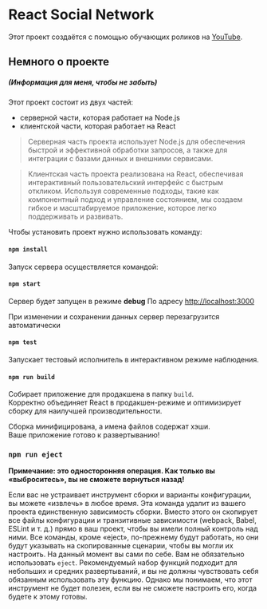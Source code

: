 # React Social Network

Этот проект создаётся с помощью обучающих роликов на [YouTube](https://www.youtube.com/playlist?list=PLcvhF2Wqh7DNVy1OCUpG3i5lyxyBWhGZ8).

## Немного о проекте
##### (Информация для меня, чтобы не забыть)

Этот проект состоит из двух частей:
 - серверной части, которая работает на Node.js
 - клиентской части, которая работает на React

 > Серверная часть проекта использует Node.js для обеспечения быстрой и эффективной обработки запросов, а также для интеграции с базами данных и внешними сервисами.

> Клиентская часть проекта реализована на React, обеспечивая интерактивный пользовательский интерфейс с быстрым откликом. Используя современные подходы, такие как компонентный подход и управление состоянием, мы создаем гибкое и масштабируемое приложение, которое легко поддерживать и развивать.

Чтобы установить проект нужно использовать команду:
#### `npm install`

Запуск сервера осуществляется командой:
#### `npm start`

Сервер будет запущен в режиме **debug**
По адресу [http://localhost:3000](http://localhost:3000) 

При изменении и сохранении данных сервер перезагрузится автоматически

#### `npm test`

Запускает тестовый исполнитель в интерактивном режиме наблюдения.

#### `npm run build`

Собирает приложение для продакшена в папку `build`.\
Корректно объединяет React в продакшен-режиме и оптимизирует сборку для наилучшей производительности.

Сборка минифицирована, а имена файлов содержат хэши.\
Ваше приложение готово к развертыванию!

### `npm run eject`

**Примечание: это односторонняя операция. Как только вы «выброситесь», вы не сможете вернуться назад!**

Если вас не устраивает инструмент сборки и варианты конфигурации, вы можете «извлечь» в любое время. Эта команда удалит из вашего проекта единственную зависимость сборки.
Вместо этого он скопирует все файлы конфигурации и транзитивные зависимости (webpack, Babel, ESLint и т. д.) прямо в ваш проект, чтобы вы имели полный контроль над ними. Все команды, кроме «eject», по-прежнему будут работать, но они будут указывать на скопированные сценарии, чтобы вы могли их настроить. На данный момент вы сами по себе.
Вам не обязательно использовать `eject`. Рекомендуемый набор функций подходит для небольших и средних развертываний, и вы не должны чувствовать себя обязанным использовать эту функцию. Однако мы понимаем, что этот инструмент не будет полезен, если вы не сможете настроить его, когда будете к этому готовы.
